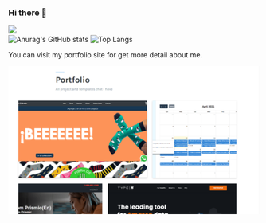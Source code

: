 ### Hi there 👋

![](https://komarev.com/ghpvc/?username=Cardoso-topdev)   <br />
![Anurag's GitHub stats](https://github-readme-stats.vercel.app/api?username=Cardoso-topdev&show_icons=true&theme=radical)
![Top Langs](https://github-readme-stats.vercel.app/api/top-langs/?username=Cardoso-topdev&layout=compact)

You can visit my portfolio site for get more detail about me.

<!--
**Cardoso-topdev/Cardoso-topdev** is a ✨ _special_ ✨ repository because its `README.md` (this file) appears on your GitHub profile.

Here are some ideas to get you started:

- 🔭 I’m currently working on ...
- 🌱 I’m currently learning ...
- 👯 I’m looking to collaborate on ...
- 🤔 I’m looking for help with ...
- 💬 Ask me about ...
- 📫 How to reach me: ...
- 😄 Pronouns: ...
- ⚡ Fun fact: ...
-->
<div align="center">
  <a href="https://portfolio-c3e28.netlify.app">
    <img
      alt="Learn the smart, efficient way to test any JavaScript application."
      src="imgs/portfolio2.png"
    />
  </a>
</div>
